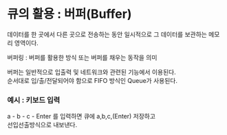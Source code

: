 # 큐의 활용 : 버퍼(Buffer)
데이터를 한 곳에서 다른 곳으로 전송하는 동안 일시적으로 그 데이터를 보관하는 메모리 영역이다.

버퍼링 : 버퍼를 활용한 방식 또는 버퍼를 채우는 동작을 의미

버퍼는 일반적으로 입출력 및 네트워크와 관련된 기능에서 이용된다.<br>
순서대로 입/출/전달되어야 함으로 FIFO 방식인 Queue가 사용된다.

### 예시 : 키보드 입력
a - b - c - Enter 를 입력하면 큐에 a,b,c,(Enter) 저장하고<br>
선입선출방식으로 내보낸다.